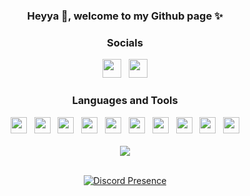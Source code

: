 <div align="center">
  <h3>Heyya 👋, welcome to my Github page ✨</h3>
  <h3>Socials</h3>
  <div>
      <a href="https://amirsaffari.ir"><img src="https://i.imgur.com/N4EKZuM.png" height="30" width="30"></a>
      &nbsp;
      <a href="https://discord.com/users/654969698471116800"><img src="https://i.imgur.com/bZtA7mN.png" height="30" width="30"></a>
  </div>
  <h3>Languages and Tools</h3>
  <div>
    <a href="https://python.org"><img src="https://skillicons.dev/icons?i=python" height="26" width="26"></a>
      &nbsp;
    <a href="https://javascript.com"><img src="https://skillicons.dev/icons?i=javascript" height="26" width="26"></a>
      &nbsp;
    <a href="https://nodejs.org"><img src="https://skillicons.dev/icons?i=nodejs" height="26" width="26"></a>
      &nbsp;
    <a href="https://react.dev/"><img src="https://skillicons.dev/icons?i=react" height="26" width="26"></a>
      &nbsp;
    <a href="https://nextjs.org/"><img src="https://skillicons.dev/icons?i=nextjs" height="26" width="26"></a>
      &nbsp;
    <a href="https://w3.org/html"><img src="https://skillicons.dev/icons?i=html" height="26" width="26"></a>
      &nbsp;
    <a href="https://w3schools.com/css"><img src="https://skillicons.dev/icons?i=css" height="26" width="26"></a>
      &nbsp;
    <a href="https://git-scm.com"><img src="https://skillicons.dev/icons?i=git" height="26" width="26"></a>
      &nbsp;
    <a href="https://github.com"><img src="https://skillicons.dev/icons?i=github" height="26" width="26"></a>
      &nbsp;
    <a href="https://code.visualstudio.com"><img src="https://skillicons.dev/icons?i=vscode" height="26" width="26"></a>
  </div>
  <br>
  <img src="https://camo.githubusercontent.com/3da23ac30fe103ca12f619351306a9160c896deb29a89a64dbcf14f0afb7fe39/68747470733a2f2f656d6f6a69732e736c61636b6d6f6a69732e636f6d2f656d6f6a69732f696d616765732f313632313032343339342f33393039322f6361742d726f6c6c2e6769663f31363231303234333934">
  <br>
  <br>


[![Discord Presence](https://lanyard.cnrad.dev/api/654969698471116800?borderRadius=40px)](https://discord.com/users/654969698471116800)

 
</div>
